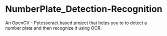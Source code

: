 # NumberPlate_Detection-Recognition
An OpenCV - Pytesseract based project that helps you to to detect a number plate and then recognize it using OCR.
